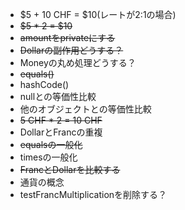 - $5 + 10 CHF = $10(レートが2:1の場合)
- ~~$5 * 2 = $10~~
- ~~amountをprivateにする~~
- ~~Dollarの副作用どうする？~~
- Moneyの丸め処理どうする？
- ~~equals()~~
- hashCode()
- nullとの等価性比較
- 他のオブジェクトとの等価性比較
- ~~5 CHF * 2 = 10 CHF~~
- DollarとFrancの重複
- ~~equalsの一般化~~
- timesの一般化
- ~~FrancとDollarを比較する~~
- 通貨の概念
- testFrancMultiplicationを削除する？
